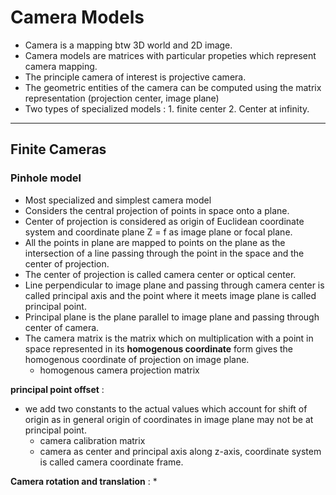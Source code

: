 # Camera Models

* Camera is a mapping btw 3D world and 2D image.
* Camera models are matrices with particular propeties which represent camera mapping.
* The principle camera of interest is projective camera.
* The geometric entities of the camera can be computed using the matrix representation (projection center, image plane)
* Two types of specialized models : 1. finite center 2. Center at infinity.

---

## Finite Cameras

### Pinhole model

* Most specialized and simplest camera model
* Considers the central projection of points in space onto a plane.
* Center of projection is considered as origin of Euclidean coordinate system and coordinate plane Z = f as image plane or focal plane.
* All the points in plane are mapped to points on the plane as the intersection of a line passing through the point in the space and the center of projection.
* The center of projection is called camera center or optical center.
* Line perpendicular to image plane and passing through camera center is called principal axis and the point where it meets image plane is called principal point.
* Principal plane is the plane parallel to image plane and passing through center of camera.
* The camera matrix is the matrix which on multiplication with a point in space represented in its **homogenous coordinate** form gives the homogenous coordinate of projection on image plane.
  * homogenous camera projection matrix

**principal point offset** :

* we add two constants to the actual values which account for shift of origin as in general origin of coordinates in image plane may not be at principal point.
  * camera calibration matrix
  * camera as center and principal axis along z-axis, coordinate system is called camera coordinate frame.

**Camera rotation and translation** :
* 